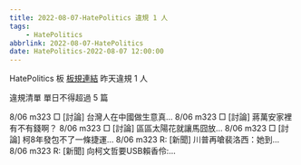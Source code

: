 ```yaml
---
title: 2022-08-07-HatePolitics 違規 1 人
tags:
    - HatePolitics
abbrlink: 2022-08-07-HatePolitics
date: HatePolitics-2022-08-07 12:00:00
---
```

HatePolitics 板 [板規連結](https://www.ptt.cc/bbs/HatePolitics/M.1617115262.A.D60.html)
昨天違規 1 人
<!-- more -->

違規清單
單日不得超過 5 篇

8/06 m323 □ [討論] 台灣人在中國做生意真…
8/06 m323 □ [討論] 蔣萬安家裡有不有錢啊？
8/06 m323 □ [討論] 區區太陽花就讓馬囧放…
8/06 m323 □ [討論] 柯8年發包不了一條捷運…
8/06 m323 R: [新聞] 川普再嗆裴洛西：她到…
8/06 m323 R: [新聞] 向柯文哲要USB賴香伶:…